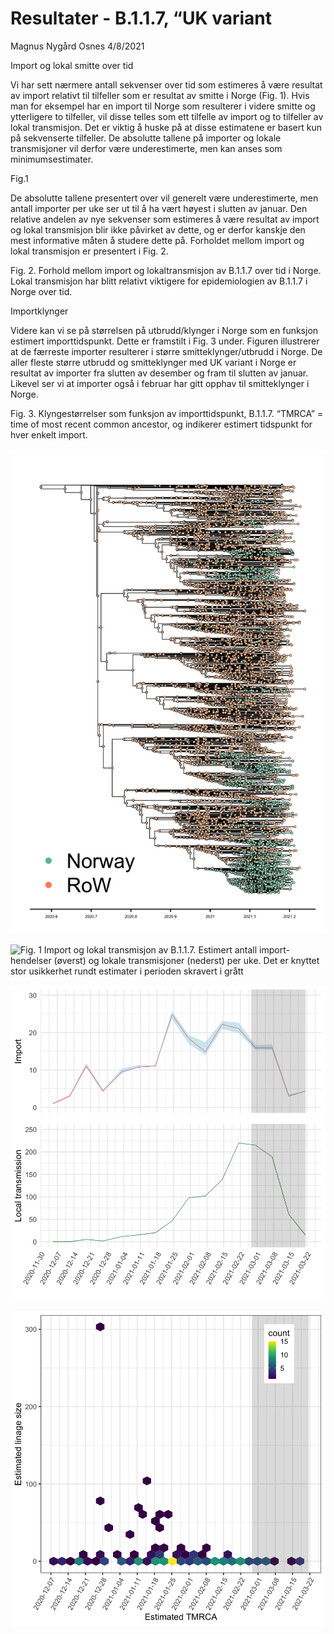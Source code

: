 Resultater - B.1.1.7, “UK variant
================
Magnus Nygård Osnes
4/8/2021

Import og lokal smitte over tid

Vi har sett nærmere antall sekvenser over tid som estimeres å være
resultat av import relativt til tilfeller som er resultat av smitte i
Norge (Fig. 1). Hvis man for eksempel har en import til Norge som
resulterer i videre smitte og ytterligere to tilfeller, vil disse telles
som ett tilfelle av import og to tilfeller av lokal transmisjon. Det er
viktig å huske på at disse estimatene er basert kun på sekvenserte
tilfeller. De absolutte tallene på importer og lokale transmisjoner vil
derfor være underestimerte, men kan anses som minimumsestimater.

Fig.1

De absolutte tallene presentert over vil generelt være underestimerte,
men antall importer per uke ser ut til å ha vært høyest i slutten av
januar. Den relative andelen av nye sekvenser som estimeres å være
resultat av import og lokal transmisjon blir ikke påvirket av dette, og
er derfor kanskje den mest informative måten å studere dette på.
Forholdet mellom import og lokal transmisjon er presentert i Fig. 2.

Fig. 2. Forhold mellom import og lokaltransmisjon av B.1.1.7 over tid i
Norge. Lokal transmisjon har blitt relativt viktigere for epidemiologien
av B.1.1.7 i Norge over tid.

Importklynger

Videre kan vi se på størrelsen på utbrudd/klynger i Norge som en
funksjon estimert importtidspunkt. Dette er framstilt i Fig. 3 under.
Figuren illustrerer at de færreste importer resulterer i større
smitteklynger/utbrudd i Norge. De aller fleste større utbrudd og
smitteklynger med UK variant i Norge er resultat av importer fra slutten
av desember og fram til slutten av januar. Likevel ser vi at importer
også i februar har gitt opphav til smitteklynger i Norge.

Fig. 3. Klyngestørrelser som funksjon av importtidspunkt, B.1.1.7.
“TMRCA” = time of most recent common ancestor, og indikerer estimert
tidspunkt for hver enkelt import.

![Test](UK_results_files/figure-gfm/unnamed-chunk-1-1.png)

![Fig. 1 Import og lokal transmisjon av B.1.1.7. Estimert antall
import-hendelser (øverst) og lokale transmisjoner (nederst) per uke. Det
er knyttet stor usikkerhet rundt estimater i perioden skravert i
grått](UK_results_files/figure-gfm/unnamed-chunk-4-1.png)

![](UK_results_files/figure-gfm/unnamed-chunk-6-1.png)<!-- -->

![](UK_results_files/figure-gfm/unnamed-chunk-7-1.png)<!-- -->
